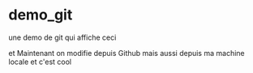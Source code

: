 # demo_git
une demo de git qui affiche ceci

et Maintenant on modifie depuis Github
mais aussi depuis ma machine locale et c'est cool

